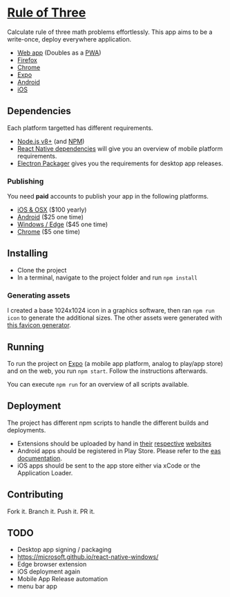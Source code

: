 # [Rule of Three](https://www.github.com/ericorruption/rule-of-three)

Calculate rule of three math problems effortlessly. This app aims to be a write-once, deploy everywhere application.

- [Web app](https://www.ruleofthr.ee) (Doubles as a [PWA](https://developers.google.com/web/progressive-web-apps/))
- [Firefox](https://addons.mozilla.org/en-US/firefox/addon/rule-of-3/)
- [Chrome](https://chrome.google.com/webstore/detail/rule-of-three/liplmhhmejhbdabigmdcbcehomhbjcdb)
- [Expo](https://expo.io/@ericorruption/rule-of-three)
- [Android](https://play.google.com/store/apps/details?id=com.ericquanz.ruleofthree)
- [iOS](https://itunes.apple.com/us/app/rule-of-three-dreisatz/id1372814954?ls=1&mt=8)

## Dependencies

Each platform targetted has different requirements.

- [Node.js v8+](https://nodejs.org/) (and [NPM](https://npmjs.com))
- [React Native dependencies](https://facebook.github.io/react-native/docs/getting-started.html) will give you an overview of mobile platform requirements.
- [Electron Packager](https://github.com/electron-userland/electron-packager) gives you the requirements for desktop app releases.

### Publishing

You need **paid** accounts to publish your app in the following platforms.

- [iOS & OSX](https://developer.apple.com/programs/enroll/) ($100 yearly)
- [Android](https://play.google.com/apps/publish) ($25 one time)
- [Windows / Edge](https://developer.microsoft.com/en-us/dashboard) ($45 one time)
- [Chrome](https://chrome.google.com/webstore/developer/dashboard) ($5 one time)

## Installing

- Clone the project
- In a terminal, navigate to the project folder and run `npm install`

### Generating assets

I created a base 1024x1024 icon in a graphics software, then ran `npm run icon`
to generate the additional sizes.
The other assets were generated with [this favicon generator](http://realfavicongenerator.net/).

## Running

To run the project on [Expo](http://expo.io/) (a mobile app platform, analog to play/app store) and on the web, you run `npm start`. Follow the instructions afterwards.

You can execute `npm run` for an overview of all scripts available.

## Deployment

The project has different npm scripts to handle the different builds and deployments.

- Extensions should be uploaded by hand in [their](#) [respective](https://chrome.google.com/webstore/developer/dashboard) [websites](https://addons.mozilla.org/en-US/developers/)
- Android apps should be registered in Play Store. Please refer to the [eas documentation](https://expo.dev/eas).
- iOS apps should be sent to the app store either via xCode or the Application Loader.

## Contributing

Fork it. Branch it. Push it. PR it.

## TODO

- Desktop app signing / packaging
- https://microsoft.github.io/react-native-windows/
- Edge browser extension
- iOS deployment again
- Mobile App Release automation
- menu bar app

